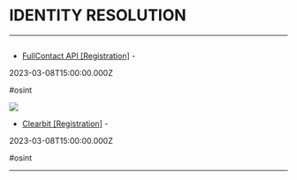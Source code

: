 # IDENTITY RESOLUTION

---

![]()

- [FullContact API [Registration]](https://dashboard.fullcontact.com/login) - 

2023-03-08T15:00:00.000Z

#osint

![](https://rdl.ink/render/https%3A%2F%2Fdashboard.clearbit.com%2Flookup)

- [Clearbit [Registration]](https://dashboard.clearbit.com/lookup) - 

2023-03-08T15:00:00.000Z

#osint

---

